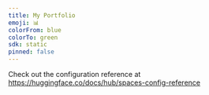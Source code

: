```yaml
---
title: My Portfolio
emoji: 📊
colorFrom: blue
colorTo: green
sdk: static
pinned: false
---
```


Check out the configuration reference at https://huggingface.co/docs/hub/spaces-config-reference
